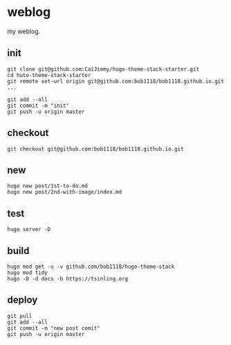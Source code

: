 # weblog

my weblog.

## init

```shell
git clone git@github.com:CaiJimmy/hugo-theme-stack-starter.git
cd huto-theme-stack-starter
git remote set-url origin git@github.com:bob1118/bob1118.github.io.git
...

git add --all
git commit -m "init"
git push -u origin master
```

## checkout

```shell
git checkout git@github.com:bob1118/bob1118.github.io.git

```

## new

```shell
hugo new post/1st-to-do.md
hugo new post/2nd-with-image/index.md
```

## test

```shell
hugo server -D
```

## build

```shell
hugo mod get -u -v github.com/bob1118/hugo-theme-stack
hugo mod tidy
hugo -D -d docs -b https://tsinling.org
```

## deploy

```shell
git pull
git add --all
git commit -m "new post comit"
git push -u origin master
```
